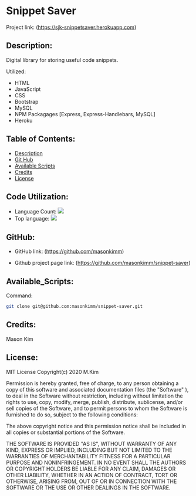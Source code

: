# Snippet Saver

Project link: (https://sjk-snippetsaver.herokuapp.com)


## Description:

Digital library for storing useful code snippets.


Utilized: 
* HTML
* JavaScript
* CSS
* Bootstrap
* MySQL
* NPM Packagages [Express, Express-Handlebars, MySQL]
* Heroku


## Table of Contents:

* [Description](#Description)
* [Git Hub](#GitHub)
* [Available Scripts](#Available_Scripts)
* [Credits](#Credits)
* [License](#License)

## Code Utilization: 
* Language Count: ![](https://img.shields.io/github/languages/count/masonkimm/snippet-saver)
* Top language: ![](https://img.shields.io/github/languages/top/masonkimm/snippet-saver)

## GitHub:
* GitHub link: (https://github.com/masonkimm)

* Github project page link: (https://github.com/masonkimm/snippet-saver)


## Available_Scripts:
Command: 
```sh
git clone git@github.com:masonkimm/snippet-saver.git
```
## Credits: 

Mason Kim

## License: 

MIT License Copyright(c) 2020 M.Kim

Permission is hereby granted, free of charge, to any person obtaining a copy of this software and associated documentation files (the "Software" ), to deal in the Software without restriction, including without limitation the rights to use, copy, modify, merge, publish, distribute, sublicense, and/or sell copies of the Software, and to permit persons to whom the Software is furnished to do so, subject to the following conditions:

The above copyright notice and this permission notice shall be included in all copies or substantial portions of the Software.

THE SOFTWARE IS PROVIDED "AS IS",  WITHOUT WARRANTY OF ANY KIND, EXPRESS OR IMPLIED, INCLUDING BUT NOT LIMITED TO THE WARRANTIES OF MERCHANTABILITY FITNESS FOR A PARTICULAR PURPOSE AND NONINFRINGEMENT. IN NO EVENT SHALL THE AUTHORS OR COPYRIGHT HOLDERS BE LIABLE FOR ANY CLAIM, DAMAGES OR OTHER LIABILITY, WHETHER IN AN ACTION OF CONTRACT, TORT OR OTHERWISE, ARISING FROM, OUT OF OR IN CONNECTION WITH THE SOFTWARE OR THE USE OR OTHER DEALINGS IN THE SOFTWARE.

